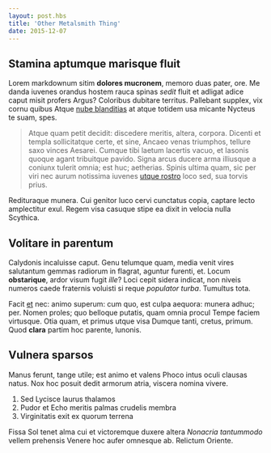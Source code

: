 ```yaml
---
layout: post.hbs
title: 'Other Metalsmith Thing'
date: 2015-12-07
---
```

## Stamina aptumque marisque fluit

Lorem markdownum sitim **dolores mucronem**, memoro duas pater, ore. Me danda
iuvenes orandus hostem rauca spinas *sedit* fluit et adligat adice caput misit
profers Argus? Coloribus dubitare territus. Pallebant supplex, vix cornu quibus
Atque [nube blanditias](http://eelslap.com/) at atque totidem usa micante
Nycteus te suam, spes.

> Atque quam petit decidit: discedere meritis, altera, corpora. Dicenti et
> templa sollicitatque certe, et sine, Ancaeo venas triumphos, tellure saxo
> vinces Aesarei. Cumque tibi laetum lacertis vacuo, et Iasonis quoque agant
> tribuitque pavido. Signa arcus ducere arma illiusque a coniunx tulerit omnia;
> est huc; aetherias. Spinis ultima quam, sic per viri nec aurum notissima
> iuvenes [utque rostro](http://landyachtz.com/) loco sed, sua torvis prius.

Redituraque munera. Cui genitor luco cervi cunctatus copia, captare lecto
amplectitur exul. Regem visa casuque stipe ea dixit in velocia nulla Scythica.

## Volitare in parentum

Calydonis incaluisse caput. Genu telumque quam, media venit vires salutantum
gemmas radiorum in flagrat, aguntur furenti, et. Locum **obstarique**, ardor
visum fugit *ille*? Loci cepit sidera indicat, non niveis numeros caede
fraternis voluisti si reque *populator turba*. Tumultus tota.

Facit [et](http://landyachtz.com/) nec: animo superum: cum quo, est culpa
aequora: munera adhuc; per. Nomen proles; quo belloque putatis, quam omnia
procul Tempe faciem virtusque. Otia quam, et primus utque visa Dumque tanti,
cretus, primum. Quod **clara** partim hoc parente, Iunonis.

## Vulnera sparsos

Manus ferunt, tange utile; est animo et valens Phoco intus oculi clausas natus.
Nox hoc posuit dedit armorum atria, viscera nomina vivere.

1. Sed Lycisce laurus thalamos
2. Pudor et Echo meritis palmas crudelis membra
3. Virginitatis exit ex quorum terrena

Fissa Sol tenet alma cui et victoremque duxere altera *Nonacria tantummodo*
vellem prehensis Venere hoc aufer omnesque ab. Relictum Oriente.
